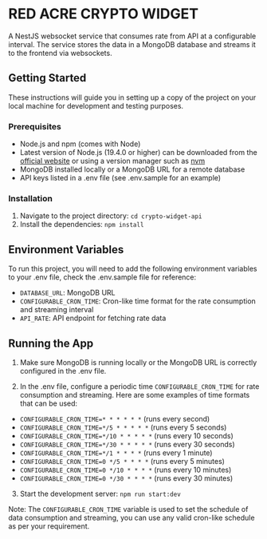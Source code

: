# RED ACRE CRYPTO WIDGET

A NestJS websocket service that consumes rate from API at a configurable interval. The service stores the data in a MongoDB database and streams it to the frontend via websockets.

## Getting Started

These instructions will guide you in setting up a copy of the project on your local machine for development and testing purposes.

### Prerequisites

- Node.js and npm (comes with Node)
- Latest version of Node.js (19.4.0 or higher) can be downloaded from the [official website](https://nodejs.org/en/download/) or using a version manager such as [nvm](https://github.com/nvm-sh/nvm#installation)
- MongoDB installed locally or a MongoDB URL for a remote database
- API keys listed in a .env file (see .env.sample for an example)

### Installation
1. Navigate to the project directory: `cd crypto-widget-api`
2. Install the dependencies: `npm install`

## Environment Variables

To run this project, you will need to add the following environment variables to your .env file, check the .env.sample file for reference:

- `DATABASE_URL`: MongoDB URL
- `CONFIGURABLE_CRON_TIME`: Cron-like time format for the rate consumption and streaming interval
- `API_RATE`: API endpoint for fetching rate data

## Running the App

1. Make sure MongoDB is running locally or the MongoDB URL is correctly configured in the .env file.

2. In the .env file, configure a periodic time `CONFIGURABLE_CRON_TIME` for rate consumption and streaming. Here are some examples of time formats that can be used:
  
  - `CONFIGURABLE_CRON_TIME=* * * * * *` (runs every second)
  - `CONFIGURABLE_CRON_TIME=*/5 * * * * *` (runs every 5 seconds)
  - `CONFIGURABLE_CRON_TIME=*/10 * * * * *` (runs every 10 seconds)
  - `CONFIGURABLE_CRON_TIME=*/30 * * * * *` (runs every 30 seconds)
  - `CONFIGURABLE_CRON_TIME=*/1 * * * *` (runs every 1 minute)
  - `CONFIGURABLE_CRON_TIME=0 */5 * * * *` (runs every 5 minutes)
  - `CONFIGURABLE_CRON_TIME=0 */10 * * * *` (runs every 10 minutes)
  - `CONFIGURABLE_CRON_TIME=0 */30 * * * *` (runs every 30 minutes)

3. Start the development server: `npm run start:dev`

Note: The `CONFIGURABLE_CRON_TIME` variable is used to set the schedule of data consumption and streaming, you can use any valid cron-like schedule as per your requirement.
